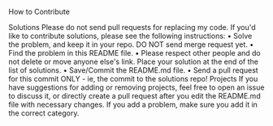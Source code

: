 How to Contribute

Solutions
Please do not send pull requests for replacing my code. If you'd like to contribute solutions, please see the following instructions:
	•	Solve the problem, and keep it in your repo. DO NOT send merge request yet.
	•	Find the problem in this README file.
	•	Please respect other people and do not delete or move anyone else's link. Place your solution at the end of the list of solutions.
	•	Save/Commit the README.md file.
	•	Send a pull request for this commit ONLY - ie, the commit to the solutions repo!
Projects
If you have suggestions for adding or removing projects, feel free to open an issue to discuss it, or directly create a pull request after you edit the README.md file with necessary changes. If you add a problem, make sure you add it in the correct category.
